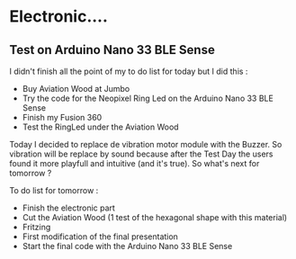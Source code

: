 <h1>Electronic....</h1>

<h2>Test on Arduino Nano 33 BLE Sense</h2>

  

I didn't finish all the point of my to do list for today but I did this :
 - Buy Aviation Wood at Jumbo
 - Try the code for the Neopixel Ring Led on the Arduino Nano 33 BLE Sense
 - Finish my Fusion 360
 - Test the RingLed under the Aviation Wood
 
 <p>Today I decided to replace de vibration motor module with the Buzzer. So  vibration will be replace by sound because after the Test Day the users found it more playfull and intuitive (and it's true). So what's next for tomorrow ?</p>
<p>To do list for tomorrow :</p>

 - Finish the electronic part
 - Cut the Aviation Wood (1 test of the hexagonal shape with this material)
 - Fritzing 
 - First modification of the final presentation
 - Start the final code with the Arduino Nano 33 BLE Sense